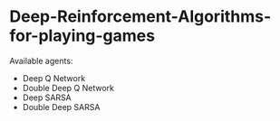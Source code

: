 # Deep-Reinforcement-Algorithms-for-playing-games

Available agents:
- Deep Q Network
- Double Deep Q Network
- Deep SARSA
- Double Deep SARSA
